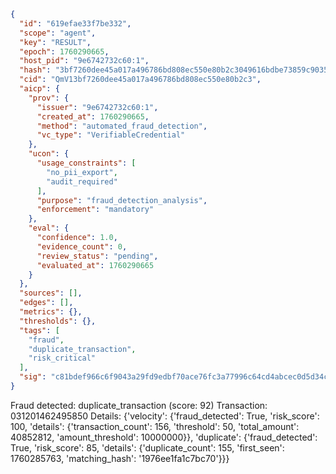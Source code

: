 ```json
{
  "id": "619efae33f7be332",
  "scope": "agent",
  "key": "RESULT",
  "epoch": 1760290665,
  "host_pid": "9e6742732c60:1",
  "hash": "3bf7260dee45a017a496786bd808ec550e80b2c3049616bdbe73859c90351ce1",
  "cid": "QmV13bf7260dee45a017a496786bd808ec550e80b2c3",
  "aicp": {
    "prov": {
      "issuer": "9e6742732c60:1",
      "created_at": 1760290665,
      "method": "automated_fraud_detection",
      "vc_type": "VerifiableCredential"
    },
    "ucon": {
      "usage_constraints": [
        "no_pii_export",
        "audit_required"
      ],
      "purpose": "fraud_detection_analysis",
      "enforcement": "mandatory"
    },
    "eval": {
      "confidence": 1.0,
      "evidence_count": 0,
      "review_status": "pending",
      "evaluated_at": 1760290665
    }
  },
  "sources": [],
  "edges": [],
  "metrics": {},
  "thresholds": {},
  "tags": [
    "fraud",
    "duplicate_transaction",
    "risk_critical"
  ],
  "sig": "c81bdef966c6f9043a29fd9edbf70ace76fc3a77996c64cd4abcec0d5d34c7c0"
}
```

Fraud detected: duplicate_transaction (score: 92)
Transaction: 031201462495850
Details: {'velocity': {'fraud_detected': True, 'risk_score': 100, 'details': {'transaction_count': 156, 'threshold': 50, 'total_amount': 40852812, 'amount_threshold': 10000000}}, 'duplicate': {'fraud_detected': True, 'risk_score': 85, 'details': {'duplicate_count': 155, 'first_seen': 1760285763, 'matching_hash': '1976ee1fa1c7bc70'}}}